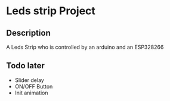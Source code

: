 # Leds strip Project
## Description
A Leds Strip who is controlled by an arduino and an ESP328266
## Todo later
- Slider delay
- ON/OFF Button
- Init animation
